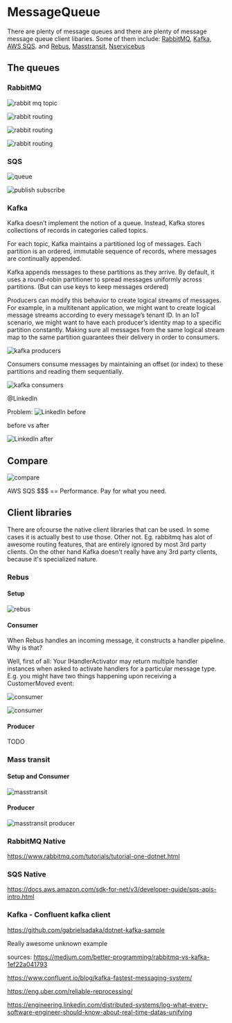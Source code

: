 # MessageQueue

There are plenty of message queues and there are plenty of message message queue client libaries.
Some of them include:
[RabbitMQ](https://www.rabbitmq.com/), [Kafka](https://kafka.apache.org/), [AWS SQS](https://aws.amazon.com/sqs/).
and
[Rebus](https://github.com/rebus-org/Rebus), [Masstransit](https://masstransit-project.com/), [Nservicebus](https://particular.net/nservicebus)


## The queues

### RabbitMQ

![rabbit mq topic](rabbitmq.png)

![rabbit routing](rmq1.png)

![rabbit routing](rmq2.png)

![rabbit routing](rmq3.png)

### SQS

![queue](sqs.png)

![publish subscribe](sns.png)

### Kafka

Kafka doesn’t implement the notion of a queue. Instead, Kafka stores collections of records in categories called topics.

For each topic, Kafka maintains a partitioned log of messages. Each partition is an ordered, immutable sequence of records, where messages are continually appended.

Kafka appends messages to these partitions as they arrive. By default, it uses a round-robin partitioner to spread messages uniformly across partitions. (But can use keys to keep messages ordered)

Producers can modify this behavior to create logical streams of messages. For example, in a multitenant application, we might want to create logical message streams according to every message’s tenant ID. In an IoT scenario, we might want to have each producer’s identity map to a specific partition constantly. Making sure all messages from the same logical stream map to the same partition guarantees their delivery in order to consumers.

![kafka producers](kafka1.png)

Consumers consume messages by maintaining an offset (or index) to these partitions and reading them sequentially.

![kafka consumers](kafka2.png)

@LinkedIn

Problem:
![LinkedIn before](li1.png)

before vs after

![LinkedIn after](li2.png)

## Compare

![compare](comparequeue.png)

AWS SQS $$$ == Performance. Pay for what you need.




## Client libraries

There are ofcourse the native client libraries that can be used. In some cases it is actually best to use those. Other not. Eg. rabbitmq has alot of awesome routing features, that are entirely ignored by most 3rd party clients. On the other hand Kafka doesn't really have any 3rd party clients, because it's specialized nature.

### Rebus

#### Setup

![rebus](rebus.png)


#### Consumer 

When Rebus handles an incoming message, it constructs a handler pipeline. Why is that?

Well, first of all: Your IHandlerActivator may return multiple handler instances when asked to activate handlers for a particular message type. E.g. you might have two things happening upon receiving a CustomerMoved event:

![consumer](rebusconsumer.png)

![consumer](rebusconsumer2.png)

#### Producer

TODO

### Mass transit

#### Setup and Consumer

![masstransit](masstransit.png)

#### Producer

![masstransit producer](masstransitproducer.png)

### RabbitMQ Native

https://www.rabbitmq.com/tutorials/tutorial-one-dotnet.html

### SQS Native

https://docs.aws.amazon.com/sdk-for-net/v3/developer-guide/sqs-apis-intro.html

### Kafka - Confluent kafka client

https://github.com/gabrielsadaka/dotnet-kafka-sample

Really awesome unknown example




sources:
https://medium.com/better-programming/rabbitmq-vs-kafka-1ef22a041793

https://www.confluent.io/blog/kafka-fastest-messaging-system/

https://eng.uber.com/reliable-reprocessing/

https://engineering.linkedin.com/distributed-systems/log-what-every-software-engineer-should-know-about-real-time-datas-unifying